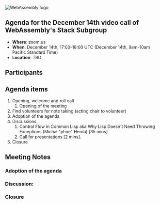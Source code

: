 ![WebAssembly logo](/images/WebAssembly.png)

## Agenda for the December 14th video call of WebAssembly's Stack Subgroup

- **Where**: zoom.us
- **When**: December 14th, 17:00-18:00 UTC (December 14th, 9am-10am Pacific Standard Time)
- **Location**: TBD


## Participants



## Agenda items

1. Opening, welcome and roll call
    1. Opening of the meeting
1. Find volunteers for note taking (acting chair to volunteer)
1. Adoption of the agenda
1. Discussions
   1. Control Flow in Common Lisp aka Why Lisp Doesn't Need Throwing Exceptions (Michał "phoe" Herda) [35 mins]
   1. Call for presentations [2 mins].
1. Closure

## Meeting Notes

### Adoption of the agenda

### Discussion:


### Closure
